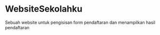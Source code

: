# WebsiteSekolahku
Sebuah website untuk pengisisan form pendaftaran dan menampilkan hasil pendaftaran
